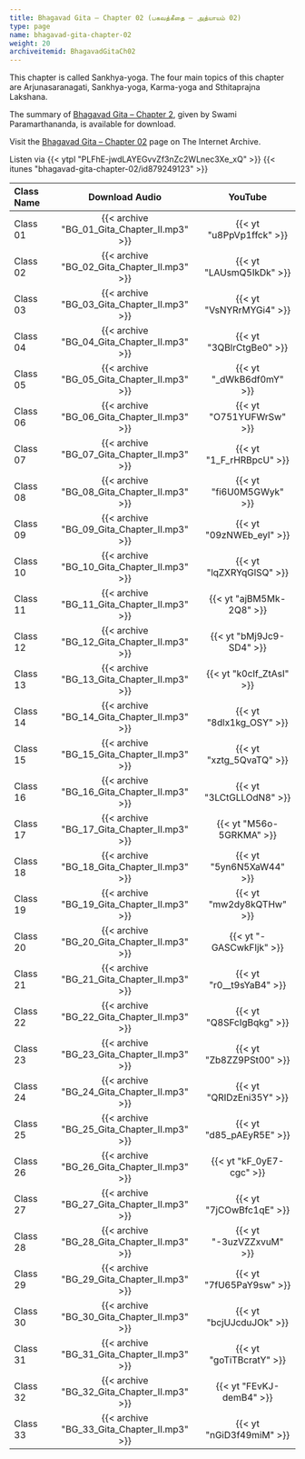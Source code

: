 ```yaml
---
title: Bhagavad Gita – Chapter 02 (பகவத்கீதை – அத்யாயம் 02)
type: page
name: bhagavad-gita-chapter-02
weight: 20
archiveitemid: BhagavadGitaCh02
---
```


This chapter is called Sankhya-yoga. The four main topics of this chapter are Arjunasaranagati, Sankhya-yoga, Karma-yoga and Sthitaprajna Lakshana.

The summary of [Bhagavad Gita – Chapter 2](https://media.poornalayam.org/download/BhagavadGitaSummary/BG_02.pdf), given by Swami Paramarthananda, is available for download.

Visit the [Bhagavad Gita – Chapter 02](https://archive.org/details/BhagavadGitaCh02) page on The Internet Archive.

Listen via {{< ytpl "PLFhE-jwdLAYEGvvZf3nZc2WLnec3Xe_xQ" >}} {{< itunes "bhagavad-gita-chapter-02/id879249123" >}}

Class Name | Download Audio | YouTube
:---|:---:|:---:
Class 01 | {{< archive "BG_01_Gita_Chapter_II.mp3" >}} | {{< yt "u8PpVp1ffck" >}}
Class 02 | {{< archive "BG_02_Gita_Chapter_II.mp3" >}} | {{< yt "LAUsmQ5IkDk" >}}
Class 03 | {{< archive "BG_03_Gita_Chapter_II.mp3" >}} | {{< yt "VsNYRrMYGi4" >}}
Class 04 | {{< archive "BG_04_Gita_Chapter_II.mp3" >}} | {{< yt "3QBlrCtgBe0" >}}
Class 05 | {{< archive "BG_05_Gita_Chapter_II.mp3" >}} | {{< yt "_dWkB6df0mY" >}}
Class 06 | {{< archive "BG_06_Gita_Chapter_II.mp3" >}} | {{< yt "O751YUFWrSw" >}}
Class 07 | {{< archive "BG_07_Gita_Chapter_II.mp3" >}} | {{< yt "1_F_rHRBpcU" >}}
Class 08 | {{< archive "BG_08_Gita_Chapter_II.mp3" >}} | {{< yt "fi6U0M5GWyk" >}}
Class 09 | {{< archive "BG_09_Gita_Chapter_II.mp3" >}} | {{< yt "09zNWEb_eyI" >}}
Class 10 | {{< archive "BG_10_Gita_Chapter_II.mp3" >}} | {{< yt "lqZXRYqGlSQ" >}}
Class 11 | {{< archive "BG_11_Gita_Chapter_II.mp3" >}} | {{< yt "ajBM5Mk-2Q8" >}}
Class 12 | {{< archive "BG_12_Gita_Chapter_II.mp3" >}} | {{< yt "bMj9Jc9-SD4" >}}
Class 13 | {{< archive "BG_13_Gita_Chapter_II.mp3" >}} | {{< yt "k0cIf_ZtAsI" >}}
Class 14 | {{< archive "BG_14_Gita_Chapter_II.mp3" >}} | {{< yt "8dlx1kg_OSY" >}}
Class 15 | {{< archive "BG_15_Gita_Chapter_II.mp3" >}} | {{< yt "xztg_5QvaTQ" >}}
Class 16 | {{< archive "BG_16_Gita_Chapter_II.mp3" >}} | {{< yt "3LCtGLLOdN8" >}}
Class 17 | {{< archive "BG_17_Gita_Chapter_II.mp3" >}} | {{< yt "M56o-5GRKMA" >}}
Class 18 | {{< archive "BG_18_Gita_Chapter_II.mp3" >}} | {{< yt "5yn6N5XaW44" >}}
Class 19 | {{< archive "BG_19_Gita_Chapter_II.mp3" >}} | {{< yt "mw2dy8kQTHw" >}}
Class 20 | {{< archive "BG_20_Gita_Chapter_II.mp3" >}} | {{< yt "-GASCwkFIjk" >}}
Class 21 | {{< archive "BG_21_Gita_Chapter_II.mp3" >}} | {{< yt "r0__t9sYaB4" >}}
Class 22 | {{< archive "BG_22_Gita_Chapter_II.mp3" >}} | {{< yt "Q8SFcIgBqkg" >}}
Class 23 | {{< archive "BG_23_Gita_Chapter_II.mp3" >}} | {{< yt "Zb8ZZ9PSt00" >}}
Class 24 | {{< archive "BG_24_Gita_Chapter_II.mp3" >}} | {{< yt "QRIDzEni35Y" >}}
Class 25 | {{< archive "BG_25_Gita_Chapter_II.mp3" >}} | {{< yt "d85_pAEyR5E" >}}
Class 26 | {{< archive "BG_26_Gita_Chapter_II.mp3" >}} | {{< yt "kF_0yE7-cgc" >}}
Class 27 | {{< archive "BG_27_Gita_Chapter_II.mp3" >}} | {{< yt "7jCOwBfc1qE" >}}
Class 28 | {{< archive "BG_28_Gita_Chapter_II.mp3" >}} | {{< yt "-3uzVZZxvuM" >}}
Class 29 | {{< archive "BG_29_Gita_Chapter_II.mp3" >}} | {{< yt "7fU65PaY9sw" >}}
Class 30 | {{< archive "BG_30_Gita_Chapter_II.mp3" >}} | {{< yt "bcjUJcduJOk" >}}
Class 31 | {{< archive "BG_31_Gita_Chapter_II.mp3" >}} | {{< yt "goTiTBcratY" >}}
Class 32 | {{< archive "BG_32_Gita_Chapter_II.mp3" >}} | {{< yt "FEvKJ-demB4" >}}
Class 33 | {{< archive "BG_33_Gita_Chapter_II.mp3" >}} | {{< yt "nGiD3f49miM" >}}